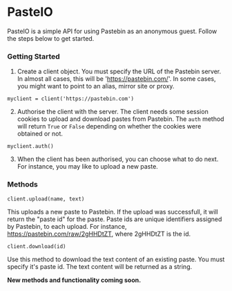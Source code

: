 # PasteIO

PasteIO is a simple API for using Pastebin as an anonymous guest. Follow the steps below
to get started.



### Getting Started

1. Create a client object. You must specify the URL of the Pastebin server. In almost all
cases, this will be 'https://pastebin.com/'. In some cases, you might want to point to an
alias, mirror site or proxy.

```myclient = client('https://pastebin.com')```

2. Authorise the client with the server. The client needs some session cookies to upload
and download pastes from Pastebin. The `auth` method will return `True` or `False`
depending on whether the cookies were obtained or not.

```myclient.auth()```

3. When the client has been authorised, you can choose what to do next. For instance, you
may like to upload a new paste.



### Methods

```client.upload(name, text)```

This uploads a new paste to Pastebin. If the upload was successfull, it will return the
"paste id" for the paste. Paste ids are unique identifiers assigned by Pastebin, to each
upload. For instance, https://pastebin.com/raw/2gHHDtZT, where 2gHHDtZT is the id.

```client.download(id)```

Use this method to download the text content of an existing paste. You must specify it's
paste id. The text content will be returned as a string.



**New methods and functionality coming soon.**
